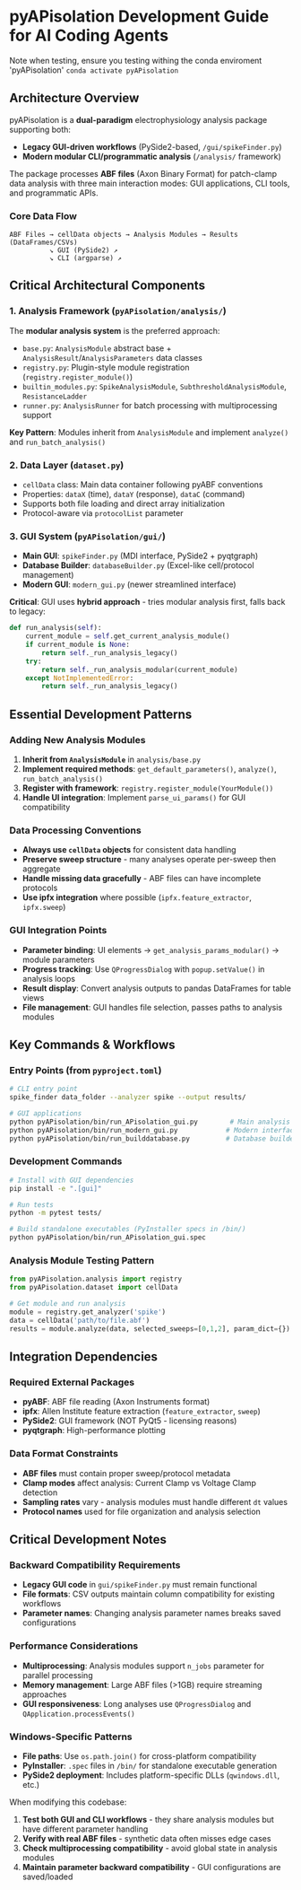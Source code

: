 # pyAPisolation Development Guide for AI Coding Agents
 Note when testing, ensure you testing withing the conda enviroment 'pyAPisolation'
`conda activate pyAPisolation` 

## Architecture Overview

pyAPisolation is a **dual-paradigm** electrophysiology analysis package supporting both:
- **Legacy GUI-driven workflows** (PySide2-based, `/gui/spikeFinder.py`)  
- **Modern modular CLI/programmatic analysis** (`/analysis/` framework)

The package processes **ABF files** (Axon Binary Format) for patch-clamp data analysis with three main interaction modes: GUI applications, CLI tools, and programmatic APIs.

### Core Data Flow

```
ABF Files → cellData objects → Analysis Modules → Results (DataFrames/CSVs)
          ↘ GUI (PySide2) ↗
          ↘ CLI (argparse) ↗  
```

## Critical Architectural Components

### 1. Analysis Framework (`pyAPisolation/analysis/`)
The **modular analysis system** is the preferred approach:
- `base.py`: `AnalysisModule` abstract base + `AnalysisResult`/`AnalysisParameters` data classes
- `registry.py`: Plugin-style module registration (`registry.register_module()`)  
- `builtin_modules.py`: `SpikeAnalysisModule`, `SubthresholdAnalysisModule`, `ResistanceLadder`
- `runner.py`: `AnalysisRunner` for batch processing with multiprocessing support

**Key Pattern**: Modules inherit from `AnalysisModule` and implement `analyze()` and `run_batch_analysis()`

### 2. Data Layer (`dataset.py`)
- `cellData` class: Main data container following pyABF conventions
- Properties: `dataX` (time), `dataY` (response), `dataC` (command)
- Supports both file loading and direct array initialization
- Protocol-aware via `protocolList` parameter

### 3. GUI System (`pyAPisolation/gui/`)
- **Main GUI**: `spikeFinder.py` (MDI interface, PySide2 + pyqtgraph)
- **Database Builder**: `databaseBuilder.py` (Excel-like cell/protocol management)
- **Modern GUI**: `modern_gui.py` (newer streamlined interface)

**Critical**: GUI uses **hybrid approach** - tries modular analysis first, falls back to legacy:
```python
def run_analysis(self):
    current_module = self.get_current_analysis_module()
    if current_module is None:
        return self._run_analysis_legacy()
    try:
        return self._run_analysis_modular(current_module)
    except NotImplementedError:
        return self._run_analysis_legacy()
```

## Essential Development Patterns

### Adding New Analysis Modules
1. **Inherit from `AnalysisModule`** in `analysis/base.py`
2. **Implement required methods**: `get_default_parameters()`, `analyze()`, `run_batch_analysis()`
3. **Register with framework**: `registry.register_module(YourModule())`
4. **Handle UI integration**: Implement `parse_ui_params()` for GUI compatibility

### Data Processing Conventions
- **Always use `cellData` objects** for consistent data handling
- **Preserve sweep structure** - many analyses operate per-sweep then aggregate
- **Handle missing data gracefully** - ABF files can have incomplete protocols
- **Use ipfx integration** where possible (`ipfx.feature_extractor`, `ipfx.sweep`)

### GUI Integration Points
- **Parameter binding**: UI elements → `get_analysis_params_modular()` → module parameters
- **Progress tracking**: Use `QProgressDialog` with `popup.setValue()` in analysis loops
- **Result display**: Convert analysis outputs to pandas DataFrames for table views
- **File management**: GUI handles file selection, passes paths to analysis modules

## Key Commands & Workflows

### Entry Points (from `pyproject.toml`)
```bash
# CLI entry point
spike_finder data_folder --analyzer spike --output results/

# GUI applications  
python pyAPisolation/bin/run_APisolation_gui.py        # Main analysis GUI
python pyAPisolation/bin/run_modern_gui.py            # Modern interface
python pyAPisolation/bin/run_builddatabase.py         # Database builder
```

### Development Commands
```bash
# Install with GUI dependencies
pip install -e ".[gui]"

# Run tests 
python -m pytest tests/

# Build standalone executables (PyInstaller specs in /bin/)
python pyAPisolation/bin/run_APisolation_gui.spec
```

### Analysis Module Testing Pattern
```python
from pyAPisolation.analysis import registry
from pyAPisolation.dataset import cellData

# Get module and run analysis
module = registry.get_analyzer('spike')
data = cellData('path/to/file.abf')
results = module.analyze(data, selected_sweeps=[0,1,2], param_dict={})
```

## Integration Dependencies

### Required External Packages
- **pyABF**: ABF file reading (Axon Instruments format)
- **ipfx**: Allen Institute feature extraction (`feature_extractor`, `sweep`)
- **PySide2**: GUI framework (NOT PyQt5 - licensing reasons)  
- **pyqtgraph**: High-performance plotting

### Data Format Constraints  
- **ABF files** must contain proper sweep/protocol metadata
- **Clamp modes** affect analysis: Current Clamp vs Voltage Clamp detection
- **Sampling rates** vary - analysis modules must handle different `dt` values
- **Protocol names** used for file organization and analysis selection

## Critical Development Notes

### Backward Compatibility Requirements
- **Legacy GUI code** in `gui/spikeFinder.py` must remain functional
- **File formats**: CSV outputs maintain column compatibility for existing workflows  
- **Parameter names**: Changing analysis parameter names breaks saved configurations

### Performance Considerations
- **Multiprocessing**: Analysis modules support `n_jobs` parameter for parallel processing
- **Memory management**: Large ABF files (>1GB) require streaming approaches
- **GUI responsiveness**: Long analyses use `QProgressDialog` and `QApplication.processEvents()`

### Windows-Specific Patterns
- **File paths**: Use `os.path.join()` for cross-platform compatibility
- **PyInstaller**: `.spec` files in `/bin/` for standalone executable generation
- **PySide2 deployment**: Includes platform-specific DLLs (`qwindows.dll`, etc.)

When modifying this codebase:
1. **Test both GUI and CLI workflows** - they share analysis modules but have different parameter handling
2. **Verify with real ABF files** - synthetic data often misses edge cases
3. **Check multiprocessing compatibility** - avoid global state in analysis modules  
4. **Maintain parameter backward compatibility** - GUI configurations are saved/loaded
